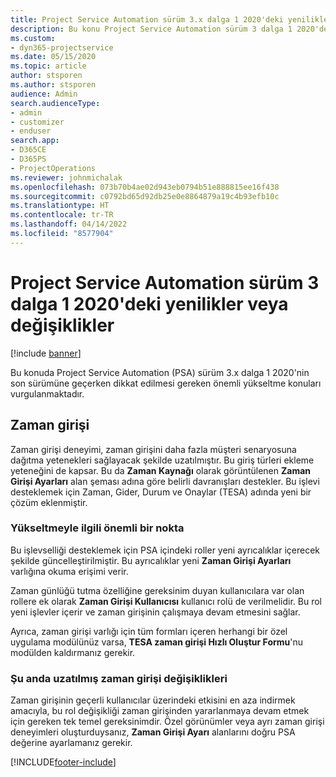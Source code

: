 ```yaml
---
title: Project Service Automation sürüm 3.x dalga 1 2020'deki yenilikler veya değişiklikler
description: Bu konu Project Service Automation sürüm 3 dalga 1 2020'deki yenilikler veya değişiklikler hakkında bilgi sağlar.
ms.custom:
- dyn365-projectservice
ms.date: 05/15/2020
ms.topic: article
author: stsporen
ms.author: stsporen
audience: Admin
search.audienceType:
- admin
- customizer
- enduser
search.app:
- D365CE
- D365PS
- ProjectOperations
ms.reviewer: johnmichalak
ms.openlocfilehash: 073b70b4ae02d943eb0794b51e888815ee16f438
ms.sourcegitcommit: c0792bd65d92db25e0e8864879a19c4b93efb10c
ms.translationtype: HT
ms.contentlocale: tr-TR
ms.lasthandoff: 04/14/2022
ms.locfileid: "8577904"
---
```

# <a name="whats-new-or-changed-in-project-service-automation-version-3-wave-1-2020"></a>Project Service Automation sürüm 3 dalga 1 2020'deki yenilikler veya değişiklikler

[!include [banner](../includes/psa-now-project-operations.md)]

Bu konuda Project Service Automation (PSA) sürüm 3.x dalga 1 2020'nin son sürümüne geçerken dikkat edilmesi gereken önemli yükseltme konuları vurgulanmaktadır.

## <a name="time-entry"></a>Zaman girişi
Zaman girişi deneyimi, zaman girişini daha fazla müşteri senaryosuna dağıtma yetenekleri sağlayacak şekilde uzatılmıştır. Bu giriş türleri ekleme yeteneğini de kapsar. Bu da **Zaman Kaynağı** olarak görüntülenen **Zaman Girişi Ayarları** alan şeması adına göre belirli davranışları destekler. Bu işlevi desteklemek için Zaman, Gider, Durum ve Onaylar (TESA) adında yeni bir çözüm eklenmiştir.

### <a name="upgrade-consideration"></a>Yükseltmeyle ilgili önemli bir nokta
Bu işlevselliği desteklemek için PSA içindeki roller yeni ayrıcalıklar içerecek şekilde güncelleştirilmiştir. Bu ayrıcalıklar yeni **Zaman Girişi Ayarları** varlığına okuma erişimi verir.

Zaman günlüğü tutma özelliğine gereksinim duyan kullanıcılara var olan rollere ek olarak **Zaman Girişi Kullanıcısı** kullanıcı rolü de verilmelidir. Bu rol yeni işlevler içerir ve zaman girişinin çalışmaya devam etmesini sağlar.

Ayrıca, zaman girişi varlığı için tüm formları içeren herhangi bir özel uygulama modülünüz varsa, **TESA zaman girişi Hızlı Oluştur Formu**'nu modülden kaldırmanız gerekir.

### <a name="currently-extended-time-entry-changes"></a>Şu anda uzatılmış zaman girişi değişiklikleri
Zaman girişinin geçerli kullanıcılar üzerindeki etkisini en aza indirmek amacıyla, bu rol değişikliği zaman girişinden yararlanmaya devam etmek için gereken tek temel gereksinimdir. Özel görünümler veya ayrı zaman girişi deneyimleri oluşturduysanız, **Zaman Girişi Ayarı** alanlarını doğru PSA değerine ayarlamanız gerekir.


[!INCLUDE[footer-include](../includes/footer-banner.md)]
